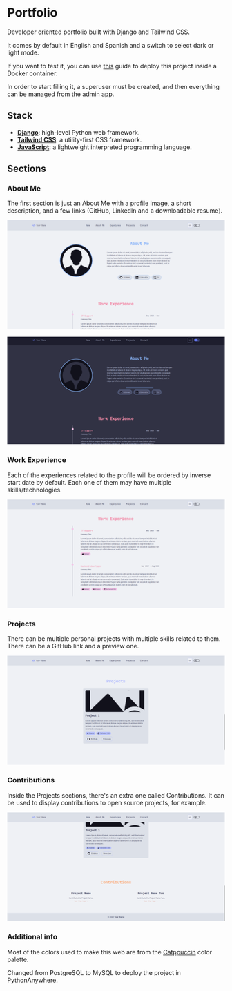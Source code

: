 # Portfolio

Developer oriented portfolio built with Django and Tailwind CSS.

It comes by default in English and Spanish and a switch to select dark or light mode.

If you want to test it, you can use [this](https://github.com/caferven/django-docker-utils) guide to deploy this project inside a Docker container.

In order to start filling it, a superuser must be created, and then everything can be managed from the admin app.

## Stack

- **[Django](https://www.djangoproject.com/)**: high-level Python web framework.
- **[Tailwind CSS](https://tailwindcss.com/)**: a utility-first CSS framework.
- **[JavaScript](https://developer.mozilla.org/en-US/docs/Web/JavaScript)**: a lightweight interpreted programming language.


## Sections

### About Me

The first section is just an About Me with a profile image, a short description, and a few links (GitHub, LinkedIn and a downloadable resume).

![light mode about](https://github.com/caferven/portfolio/blob/main/readme/light-mode-about-me.png)

![dark mode about](https://github.com/caferven/portfolio/blob/main/readme/dark-mode-about-me.png)


### Work Experience

Each of the experiences related to the profile will be ordered by inverse start date by default. Each one of them may have multiple skills/technologies.

![work experiences](https://github.com/caferven/portfolio/blob/main/readme/work-experience.png)


### Projects

There can be multiple personal projects with multiple skills related to them. There can be a GitHub link and a preview one.

![projects](https://github.com/caferven/portfolio/blob/main/readme/projects.png)


### Contributions

Inside the Projects sections, there's an extra one called Contributions. It can be used to display contributions to open source projects, for example.

![contributions](https://github.com/caferven/portfolio/blob/main/readme/contributions.png)


### Additional info

Most of the colors used to make this web are from the [Catppuccin](https://catppuccin.com/palette) color palette.


Changed from PostgreSQL to MySQL to deploy the project in PythonAnywhere.
